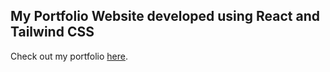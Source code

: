 ## My Portfolio Website developed using React and Tailwind CSS

Check out my portfolio [here](https://kevinw-dev.vercel.app/).
